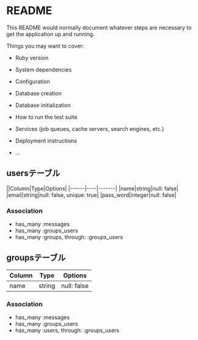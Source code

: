 # README

This README would normally document whatever steps are necessary to get the
application up and running.

Things you may want to cover:

* Ruby version

* System dependencies

* Configuration

* Database creation

* Database initialization

* How to run the test suite

* Services (job queues, cache servers, search engines, etc.)

* Deployment instructions

* ...

## usersテーブル

||Column|Type|Options|
|------|----|-------|
|name|string|null: false|
|email|string|null: false, unique: true|
|pass_word|integer|null: false|

### Association

- has_many :messages
- has_many :groups_users
- has_many :groups, through: :groups_users

## groupsテーブル
|Column|Type|Options|
|------|----|-------|
|name|string|null: false|

### Association

- has_many :messages
- has_many :groups_users
- has_many :users, through: :groups_users


